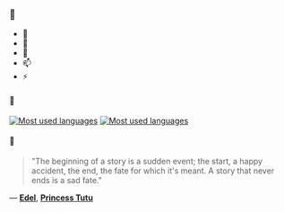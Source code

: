 ### 👋

- 🔭
- 🌱
- 💬
- 📫
- ⚡

#### 🧏

[![Most used languages](https://github-readme-stats-aynah.vercel.app/api/top-langs/?username=aynh&theme=solarized-dark&langs_count=6&layout=compact&hide_title=true)](https://github.com/anuraghazra/github-readme-stats#gh-dark-mode-only)
[![Most used languages](https://github-readme-stats-aynah.vercel.app/api/top-langs/?username=aynh&theme=solarized-light&langs_count=6&layout=compact&hide_title=true)](https://github.com/anuraghazra/github-readme-stats#gh-light-mode-only)

#### 💬

> "The beginning of a story is a sudden event; the start, a happy accident, the end, the fate for which it's meant. A story that never ends is a sad fate."

&mdash; [**Edel**](https://myanimelist.net/character.php?q=Edel&cat=character), [**Princess Tutu**](https://myanimelist.net/search/all?q=Princess%20Tutu&cat=all)
